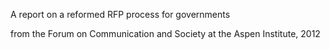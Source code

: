 A report on a reformed RFP process for governments

from the Forum on Communication and Society at the Aspen Institute, 2012